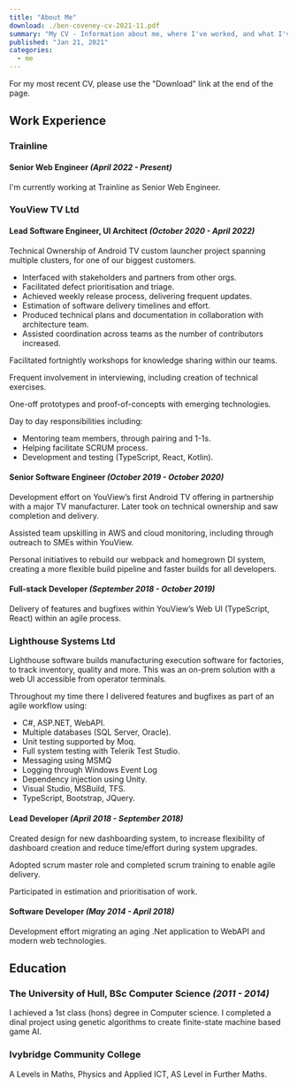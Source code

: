 ```yaml
---
title: "About Me"
download: ./ben-coveney-cv-2021-11.pdf
summary: "My CV - Information about me, where I've worked, and what I've worked on."
published: "Jan 21, 2021"
categories:
  - me
---
```


For my most recent CV, please use the "Download" link at the end of the page.

## Work Experience

### Trainline

#### Senior Web Engineer _(April 2022 - Present)_

I'm currently working at Trainline as Senior Web Engineer.

### YouView TV Ltd

#### Lead Software Engineer, UI Architect _(October 2020 - April 2022)_

Technical Ownership of Android TV custom launcher project spanning multiple clusters, for one of our biggest customers.

- Interfaced with stakeholders and partners from other orgs.
- Facilitated defect prioritisation and triage.
- Achieved weekly release process, delivering frequent updates.
- Estimation of software delivery timelines and effort.
- Produced technical plans and documentation in collaboration with architecture team.
- Assisted coordination across teams as the number of contributors increased.

Facilitated fortnightly workshops for knowledge sharing within our teams.

Frequent involvement in interviewing, including creation of technical exercises.

One-off prototypes and proof-of-concepts with emerging technologies.

Day to day responsibilities including:

- Mentoring team members, through pairing and 1-1s.
- Helping facilitate SCRUM process.
- Development and testing (TypeScript, React, Kotlin).

#### Senior Software Engineer _(October 2019 - October 2020)_

Development effort on YouView’s first Android TV offering in partnership with a major TV manufacturer. Later took on technical ownership and saw completion and delivery.

Assisted team upskilling in AWS and cloud monitoring, including through outreach to SMEs within YouView.

Personal initiatives to rebuild our webpack and homegrown DI system, creating a more flexible build pipeline and faster builds for all developers.

#### Full-stack Developer _(September 2018 - October 2019)_

Delivery of features and bugfixes within YouView’s Web UI (TypeScript, React) within an agile process.

### Lighthouse Systems Ltd

Lighthouse software builds manufacturing execution software for factories, to track inventory, quality and more. This was an on-prem solution with a web UI accessible from operator terminals.

Throughout my time there I delivered features and bugfixes as part of an agile workflow using:

- C#, ASP.NET, WebAPI.
- Multiple databases (SQL Server, Oracle).
- Unit testing supported by Moq.
- Full system testing with Telerik Test Studio.
- Messaging using MSMQ
- Logging through Windows Event Log
- Dependency injection using Unity.
- Visual Studio, MSBuild, TFS.
- TypeScript, Bootstrap, JQuery.

#### Lead Developer _(April 2018 - September 2018)_

Created design for new dashboarding system, to increase flexibility of dashboard creation and reduce time/effort during system upgrades.

Adopted scrum master role and completed scrum training to enable agile delivery.

Participated in estimation and prioritisation of work.

#### Software Developer _(May 2014 - April 2018)_

Development effort migrating an aging .Net application to WebAPI and modern web technologies.

## Education

### The University of Hull, BSc Computer Science _(2011 - 2014)_

I achieved a 1st class (hons) degree in Computer science. I completed a dinal project using genetic algorithms to create finite-state machine based game AI.

### Ivybridge Community College

A Levels in Maths, Physics and Applied ICT, AS Level in Further Maths.
